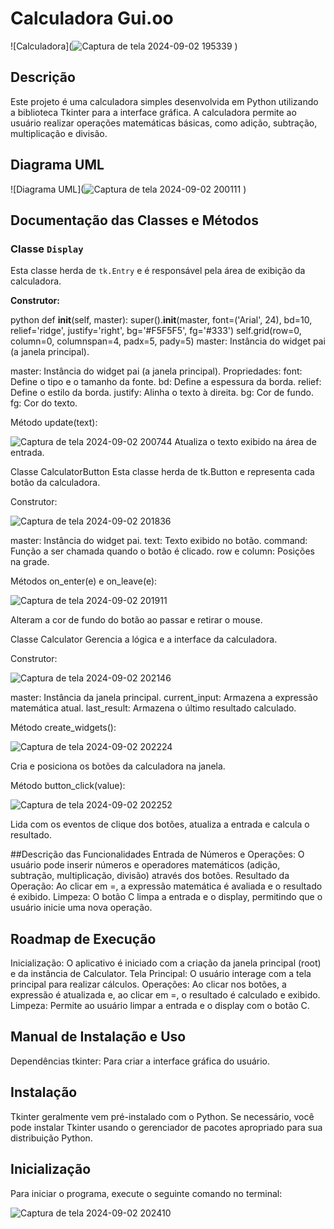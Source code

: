 # Calculadora Gui.oo

![Calculadora](![Captura de tela 2024-09-02 195339](https://github.com/user-attachments/assets/a030ad06-297b-4989-9136-9e0befa00365)
) 

## Descrição

Este projeto é uma calculadora simples desenvolvida em Python utilizando a biblioteca Tkinter para a interface gráfica. A calculadora permite ao usuário realizar operações matemáticas básicas, como adição, subtração, multiplicação e divisão.

## Diagrama UML

![Diagrama UML](![Captura de tela 2024-09-02 200111](https://github.com/user-attachments/assets/9aa1a066-9adc-47b2-b7a1-0d505d727d71)
)
## Documentação das Classes e Métodos

### Classe `Display`

Esta classe herda de `tk.Entry` e é responsável pela área de exibição da calculadora.

**Construtor:**

python
def __init__(self, master):
    super().__init__(master, font=('Arial', 24), bd=10, relief='ridge', justify='right',
                     bg='#F5F5F5', fg='#333')
    self.grid(row=0, column=0, columnspan=4, padx=5, pady=5)
master: Instância do widget pai (a janela principal).

master: Instância do widget pai (a janela principal).
Propriedades:
font: Define o tipo e o tamanho da fonte.
bd: Define a espessura da borda.
relief: Define o estilo da borda.
justify: Alinha o texto à direita.
bg: Cor de fundo.
fg: Cor do texto.

Método update(text):

![Captura de tela 2024-09-02 200744](https://github.com/user-attachments/assets/697a395c-f0d5-40d7-add0-bf6e1c132d72)
Atualiza o texto exibido na área de entrada.

Classe CalculatorButton
Esta classe herda de tk.Button e representa cada botão da calculadora.

Construtor:

![Captura de tela 2024-09-02 201836](https://github.com/user-attachments/assets/ca82b804-0e90-4590-80ac-2114cbf766a7)

master: Instância do widget pai.
text: Texto exibido no botão.
command: Função a ser chamada quando o botão é clicado.
row e column: Posições na grade.

Métodos on_enter(e) e on_leave(e):

![Captura de tela 2024-09-02 201911](https://github.com/user-attachments/assets/96073940-71bf-4077-81d4-de25c62a16af)

Alteram a cor de fundo do botão ao passar e retirar o mouse.

Classe Calculator
Gerencia a lógica e a interface da calculadora.

Construtor:

![Captura de tela 2024-09-02 202146](https://github.com/user-attachments/assets/db669ee4-05c0-41b7-bff5-9ed583532056)

master: Instância da janela principal.
current_input: Armazena a expressão matemática atual.
last_result: Armazena o último resultado calculado.

Método create_widgets():

![Captura de tela 2024-09-02 202224](https://github.com/user-attachments/assets/c0cd2f26-8cae-474f-b0b1-d4f44bc07d55)

Cria e posiciona os botões da calculadora na janela.

Método button_click(value):

![Captura de tela 2024-09-02 202252](https://github.com/user-attachments/assets/d57a30d8-0d9a-4a70-9dc0-97a038c11bca)

Lida com os eventos de clique dos botões, atualiza a entrada e calcula o resultado.

##Descrição das Funcionalidades
Entrada de Números e Operações: O usuário pode inserir números e operadores matemáticos (adição, subtração, multiplicação, divisão) através dos botões.
Resultado da Operação: Ao clicar em =, a expressão matemática é avaliada e o resultado é exibido.
Limpeza: O botão C limpa a entrada e o display, permitindo que o usuário inicie uma nova operação.

## Roadmap de Execução
Inicialização: O aplicativo é iniciado com a criação da janela principal (root) e da instância de Calculator.
Tela Principal: O usuário interage com a tela principal para realizar cálculos.
Operações: Ao clicar nos botões, a expressão é atualizada e, ao clicar em =, o resultado é calculado e exibido.
Limpeza: Permite ao usuário limpar a entrada e o display com o botão C.

## Manual de Instalação e Uso
Dependências
tkinter: Para criar a interface gráfica do usuário.

## Instalação
Tkinter geralmente vem pré-instalado com o Python. Se necessário, você pode instalar Tkinter usando o gerenciador de pacotes apropriado para sua distribuição Python.

## Inicialização
Para iniciar o programa, execute o seguinte comando no terminal:

![Captura de tela 2024-09-02 202410](https://github.com/user-attachments/assets/cbd7e904-b3fa-4caf-b09d-0c2885ef7a7d)
